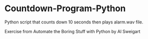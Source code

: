 # Countdown-Program-Python

Python script that counts down 10 seconds then plays alarm.wav file.

Exercise from Automate the Boring Stuff with Python by Al Sweigart
